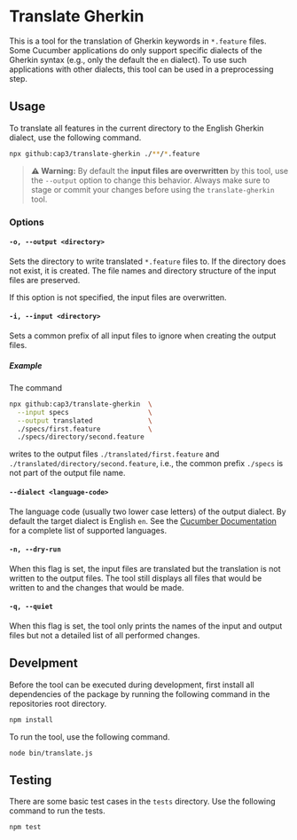 # Translate Gherkin

This is a tool for the translation of Gherkin keywords in `*.feature` files.
Some Cucumber applications do only support specific dialects of the Gherkin syntax (e.g., only the default the `en` dialect).
To use such applications with other dialects, this tool can be used in a preprocessing step.

## Usage

To translate all features in the current directory to the English Gherkin dialect, use the following command.

```sh
npx github:cap3/translate-gherkin ./**/*.feature
```

> **⚠️ Warning:** By default the **input files are overwritten** by this tool, use the `--output` option to change this behavior.
> Always make sure to stage or commit your changes before using the `translate-gherkin` tool.

### Options

#### `-o, --output <directory>`

Sets the directory to write translated `*.feature` files to.
If the directory does not exist, it is created.
The file names and directory structure of the input files are preserved.

If this option is not specified, the input files are overwritten.

#### `-i, --input <directory>`

Sets a common prefix of all input files to ignore when creating the output files.

##### Example

The command

```sh
npx github:cap3/translate-gherkin  \
  --input specs                    \
  --output translated              \
  ./specs/first.feature            \
  ./specs/directory/second.feature
```

writes to the output files `./translated/first.feature` and `./translated/directory/second.feature`, i.e., the common prefix `./specs` is not part of the output file name.

#### `--dialect <language-code>`

The language code (usually two lower case letters) of the output dialect.
By default the target dialect is English `en`.
See the [Cucumber Documentation](https://cucumber.io/docs/gherkin/languages/) for a complete list of supported languages.

#### `-n, --dry-run`

When this flag is set, the input files are translated but the translation is not written to the output files.
The tool still displays all files that would be written to and the changes that would be made.

#### `-q, --quiet`

When this flag is set, the tool only prints the names of the input and output files but not a detailed list of all performed changes.

## Develpment

Before the tool can be executed during development, first install all dependencies of the package by running the following command in the repositories root directory.

```sh
npm install
```

To run the tool, use the following command.

```
node bin/translate.js
```

## Testing

There are some basic test cases in the `tests` directory.
Use the following command to run the tests.

```
npm test
```
